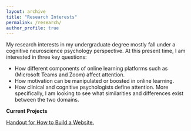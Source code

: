 ```yaml
---
layout: archive
title: "Research Interests"
permalink: /research/
author_profile: true
---
```

My research interests in my undergraduate degree mostly fall under a cognitive neuroscience psychology perspective. At this present time, I am interested in three key questions:
 * How different components of online learning platforms such as (Microsoft Teams and Zoom) affect attention.
 * How motivation can be manipulated or boosted in online learning.
 * How clinical and cognitive psychologists define attention. More specifically, I am looking to see what similarities and differences exist between the two domains.

**Current Projects**

[Handout for How to Build a Website.](https://jackieheitzner.github.io/Psych-485-project/)
